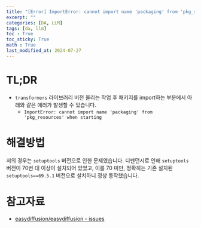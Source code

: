 ```yaml
---
title: "[Error] ImportError: cannot import name 'packaging' from 'pkg_resources' when starting"
excerpt: ""
categories: [DA, LLM]
tags: [da, llm]
toc : True
toc_sticky: True
math : True
last_modified_at: 2024-07-27
---
```


# TL;DR
- `transformers` 라이브러리 버전 올리는 작업 후 패키지를 import하는 부분에서 아래와 같은 에러가 발생할 수 있습니다.
    - `ImportError: cannot import name 'packaging' from 'pkg_resources' when starting`

# 해결방법
저의 경우는 `setuptools` 버전으로 인한 문제였습니다. 디펜던시로 인해 `setuptools` 버전이 70번 대 이상이 설치되어 있었고, 이를 70 미만, 정확히는 기존 설치된 `setuptools==69.5.1` 버전으로 설치하니 정상 동작했습니다.

# 참고자료
- [easydiffusion/easydiffusion - issues](https://github.com/easydiffusion/easydiffusion/issues/1781)